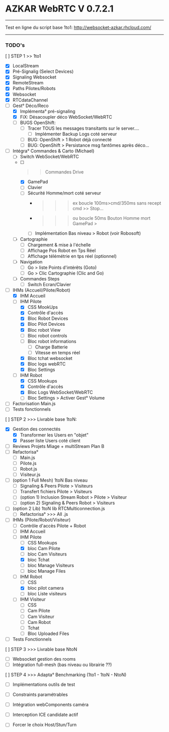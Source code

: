 # AZKAR WebRTC V 0.7.2.1
------------------------------------------------------------

Test en ligne du script base 1to1:
http://websocket-azkar.rhcloud.com/

------------------------------------------------------------

### TODO's

[ ] STEP 1 >> 1to1
- [x] LocalStream
- [x] Pré-Signalig (Select Devices)
- [x] Signaling Websocket
- [x] RemoteStream
- [x] Paths Pilotes/Robots
- [X] Websocket
- [X] RTCdataChannel
- [ ] Gest° Déco/Reco
    - [X] Implémenta° pré-signaling
    - [X] FiX: Désacoupler déco WebSocket/WebRTC 
    - [ ] BUGS OpenShift:
        - [ ] Tracer TOUS les messages transitants sur le server....
            - [ ] Implémenter Backup Logs coté serveur 
        - [ ] BUG: OpenShift > 1 Robot déjà connecté
        - [ ] BUG: OpenShift > Persistance msg fantômes après déco...           
- [ ] Intégra° Commandes & Carto (Michael)
    - [ ] Switch WebSocket/WebRTC
    - [ ] >> Commandes Drive
        - [X] GamePad
        - [ ] Clavier
        - [ ] Sécurité Homme/mort coté serveur
            - >>> ex boucle 100ms>cmd/350ms sans recept cmd >> Stop...
            - >>> ou boucle 50ms Bouton Homme mort GamePad >
            - [ ] Implémentation Bas niveau > Robot (voir Robosoft)
    - [ ] Cartographie
        - [ ] Chargement & mise à l'échelle 
        - [ ] Affichage Pos Robot en Tps Réel
        - [ ] Affichage télémétrie en tps réel (optionnel)
    - [ ] Navigation 
        - [ ] Go > liste Points d'intérêts (Goto)
        - [ ] Go > Clic Cartographie (Clic and Go)
    - [ ] Commandes Steps
        - [ ] Switch Ecran/Clavier
- [ ] IHMs (Accueil/Pilote/Robot)
    - [x] IHM Accueil
    - [ ] IHM Pilote
        - [x] CSS MookUps 
        - [x] Contrôle d'accès
        - [x] Bloc Robot Devices
        - [x] Bloc Pilot Devices
        - [x] Bloc robot View
        - [ ] Bloc robot controls 
        - [ ] Bloc robot informations
            - [ ] Charge Batterie
            - [ ] Vitesse en temps réel
        - [x] Bloc tchat websocket
        - [X] Bloc logs webRTC
        - [X] Bloc Settings 
    - [ ] IHM Robot
        - [X] CSS Mookups
        - [x] Contrôle d'accès
        - [X] Bloc Logs WebSocket/WebRTC
        - [ ] Bloc Settings > Activer Gest° Volume
- [ ] Factorisation Main.js
- [ ] Tests fonctionnels

[ ] STEP 2 >>> Livrable base 1toN:
- [x] Gestion des connectés
	- [X] Transformer les Users en "objet"
	- [x] Passer liste Users coté client
- [ ] Reviews Projets Miage + multiStream Plan B
- [ ] Refactorisa°
    - [ ] Main.js
    - [ ] Pilote.js
    - [ ] Robot.js
    - [ ] Visiteur.js
- [ ] (option 1 Full Mesh) 1toN Bas niveau
    - [ ] Signaling & Peers Pilote > Visiteurs
    - [ ] Transfert fichiers Pilote > Visiteurs
    - [ ] (option 1) Inclusion Stream Robot > Pilote > Visiteur
    - [ ] (option 2) Signaling & Peers Robot > Visiteurs
- [ ] (option 2 Lib) 1toN lib RTCMulticonnection.js
    - [ ] Refactorisa° >>> All .js
- [ ] IHMs (Pilote/Robot/Visiteur)
    - [ ] Contrôle d'accès Pilote + Robot
    - [ ] IHM Accueil
    - [ ] IHM Pilote 
        - [ ] CSS Mookups
        - [x] bloc Cam Pilote
        - [ ] bloc Cam Visiteurs
        - [x] bloc Tchat
        - [ ] bloc Manage Visiteurs
        - [ ] bloc Manage Files
    - [ ] IHM Robot 
        - [ ] CSS
        - [x] bloc pilot camera
        - [ ] bloc Liste visiteurs
    - [ ] IHM Visiteur 
        - [ ] CSS
        - [ ] Cam Pilote
        - [ ] Cam Visiteur
        - [ ] Cam Robot
        - [ ] Tchat
        - [ ] Bloc Uploaded Files
- [ ] Tests Fonctionnels

[ ] STEP 3 >>> Livrable base NtoN
- [ ] Websocket gestion des rooms
- [ ] Intégration full-mesh (bas niveau ou librairie ??)

[ ] STEP 4 >>> Adapta° Benchmarking (1to1 - 1toN - NtoN)
- [ ] Implémentations outils de test
- [ ] Constraints paramétrables
- [ ] Intégration webComponents caméra
- [ ] Interception ICE candidate actif
- [ ] Forcer le choix Host/Stun/Turn



